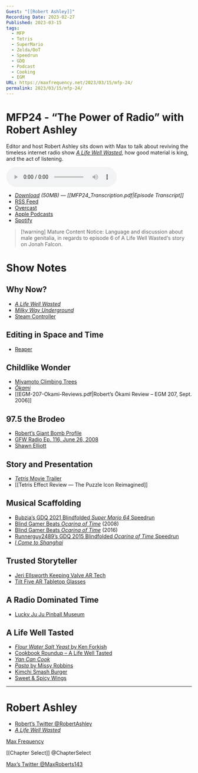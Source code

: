 ```yaml
---
Guest: "[[Robert Ashley]]"
Recording Date: 2023-02-27
Published: 2023-03-15
tags:
  - MFP
  - Tetris
  - SuperMario
  - Zelda/OoT
  - Speedrun
  - GDQ
  - Podcast
  - Cooking
  - EGM
URL: https://maxfrequency.net/2023/03/15/mfp-24/
permalink: 2023/03/15/mfp-24/
---
```

# MFP24 - “The Power of Radio” with Robert Ashley

Editor and host Robert Ashley sits down with Max to talk about reviving the timeless internet radio show *[A Life Well Wasted](https://alifewellwasted.com/)*, how good material is king, and the act of listening.

<audio controls>
  <source src="https://traffic.libsyn.com/maxfrequency/MF24_Final_v2.mp3">
</audio>

- *[Download](https://traffic.libsyn.com/maxfrequency/MF24_Final_v2.mp3) (50MB)  — [[MFP24_Transcription.pdf|Episode Transcript]]*
- [RSS Feed](https://maxfrequency.libsyn.com/rss)
- [Overcast](https://overcast.fm/itunes1557043396)
- [Apple Podcasts](https://podcasts.apple.com/us/podcast/the-max-frequency-podcast/id1557043396)
- [Spotify](https://open.spotify.com/show/3W1LwBNmhZ6s5QmQViWXKn)

> [!warning] Mature Content Notice: 
> Language and discussion about male genitalia, in regards to episode 6 of A Life Well Wasted‘s story on Jonah Falcon.

# Show Notes
## Why Now?

- [*A Life Well Wasted*](https://alifewellwasted.com/)
- [*Milky Way Underground*](https://milkywayunderground.com/)
- [Steam Controller](https://en.wikipedia.org/wiki/Steam_Controller)
## Editing in Space and Time

- [Reaper](https://www.reaper.fm/)
## Childlike Wonder

- [Miyamoto Climbing Trees](https://kotaku.com/when-miyamoto-first-played-zelda-breath-of-the-wild-h-1793017234)
- *[Ōkami](https://en.wikipedia.org/wiki/Ōkami)*
- [[EGM-207-Okami-Reviews.pdf|Robert’s Ōkami Review – EGM 207, Sept. 2006]]
## 97.5 the Brodeo

- [Robert’s Giant Bomb Profile](https://www.giantbomb.com/robert-ashley/3040-100600/)
- [GFW Radio Ep. 116, June 26, 2008](https://ia800600.us.archive.org/29/items/GFWRadioCollection/All%20Episodes/116%20062608.mp3)
- [Shawn Elliott](https://www.giantbomb.com/shawn-elliott/3040-90332/)
## Story and Presentation

- [*Tetris* Movie Trailer](https://youtu.be/-BLM1naCfME)
- [[Tetris Effect Review — The Puzzle Icon Reimagined]]
## Musical Scaffolding

- [Bubzia’s GDQ 2021 Blindfolded *Super Mario 64* Speedrun](https://youtube.com/watch?v=rKnDj3wMNik&t=38)
- [Blind Gamer Beats *Ocarina of Time*](https://www.pedestrian.tv/entertainment/insanely-skilled-gamer-just-beat-ocarina-of-time-blindfolded/) (2008)
- [Blind Gamer Beats *Ocarina of Time*](https://www.eurogamer.net/blind-gamer-completes-the-legend-of-zelda-ocarina-of-time) (2016)
- [Runnerguy2489’s GDQ 2015 Blindfolded *Ocarina of Time* Speedrun](https://youtube.com/watch?v=IhHMW_atNG4&t=805)
- [*I Come to Shanghai*](https://icometoshanghai.bandcamp.com/album/low-pressure)
## Trusted Storyteller

- [Jeri Ellsworth Keeping Valve AR Tech](https://uploadvr.com/ar-tech-tilt-five-valve/)
- [Tilt Five AR Tabletop Glasses](https://www.kickstarter.com/projects/tiltfive/holographic-tabletop-gaming)
## A Radio Dominated Time

- [Lucky Ju Ju Pinball Museum](http://www.ujuju.com/)
## A Life Well Tasted

- [*Flour Water Salt Yeast* by Ken Forkish](https://kensartisan.com/flour-water-salt-yeast)
- [Cookbook Roundup – A Life Well Tasted](https://youtu.be/2ngVyoXTCFA)
- [*Yan Can Cook*](https://en.wikipedia.org/wiki/Yan_Can_Cook)
- [*Pasta* by Missy Robbins](https://www.missyrobbins.com/)
- [Kimchi Smash Burger](https://youtu.be/e5R6O5-NVcQ)
- [Sweet & Spicy Wings](https://youtu.be/riqPXNs91Qk)

---
# Robert Ashley

- [Robert’s Twitter @RobertAshley](https://www.twitter.com/robertashley)
- *[A Life Well Wasted](https://alifewellwasted.com/)*

[Max Frequency](https://www.maxfrequency.net/)

[[Chapter Select]] @ChapterSelect

[Max’s Twitter @MaxRoberts143](https://www.twitter.com/MaxRoberts143)